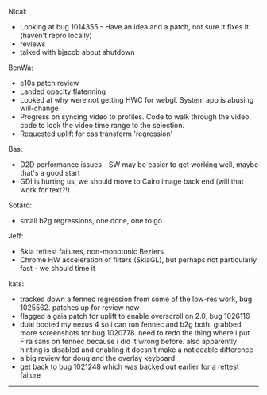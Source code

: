 Nical:
* Looking at bug 1014355 - Have an idea and a patch, not sure it fixes it (haven't repro locally)
* reviews
* talked with bjacob about shutdown

BenWa:
* e10s patch review
* Landed opacity flatenning
* Looked at why were not getting HWC for webgl. System app is abusing will-change
* Progress on syncing video to profiles. Code to walk through the video, code to lock the video time range to the selection.
* Requested uplift for css transform 'regression'

Bas:
* D2D performance issues - SW may be easier to get working well, maybe that's a good start
* GDI is hurting us, we should move to Cairo image back end (will that work for text?!)

Sotaro:
* small b2g regressions, one done, one to go

Jeff:
* Skia reftest failures, non-monotonic Beziers
* Chrome HW acceleration of filters (SkiaGL), but perhaps not particularly fast - we should time it

kats:
* tracked down a fennec regression from some of the low-res work, bug 1025562. patches up for review now
* flagged a gaia patch for uplift to enable overscroll on 2.0, bug 1026116
* dual booted my nexus 4 so i can run fennec and b2g both. grabbed more screenshots for bug 1020778. need to redo the thing where i put Fira sans on fennec because i did it wrong before. also apparently hinting is disabled and enabling it doesn't make a noticeable difference
* a big review for doug and the overlay keyboard
* get back to bug 1021248 which was backed out earlier for a reftest failure

________________


